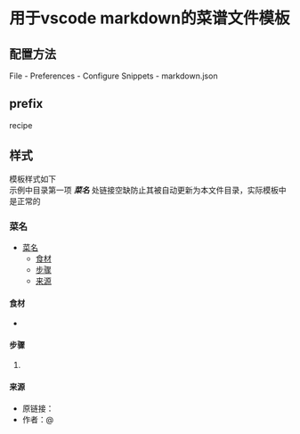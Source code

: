 # 用于vscode markdown的菜谱文件模板

## 配置方法
File - Preferences - Configure Snippets - markdown.json

## prefix
recipe

## 样式
模板样式如下  
示例中目录第一项 ***菜名*** 处链接空缺防止其被自动更新为本文件目录，实际模板中是正常的

### 菜名
- [菜名]()
  - [食材](#食材)
  - [步骤](#步骤)
  - [来源](#来源)

#### 食材
* 

#### 步骤
1. 

#### 来源
* 原链接：[]()
* 作者：@[]()